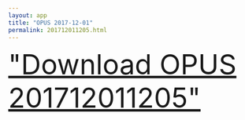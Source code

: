 ```yaml
---
layout: app
title: "OPUS 2017-12-01"
permalink: 201712011205.html
---
```

<div class="pure-g">
    <div class="pure-u-1-1" style="font-size: 4em">
        <a class="pure-button-primary" href="itms-services://?action=download-manifest&url=https%3A%2F%2Flitsungyisigono.github.io%2FTestScript%2Fmanifests%2F201712011205.plist"><i class="fa fa-download" aria-hidden="true"></i>"Download OPUS 201712011205"</a>
    </div>
</div>